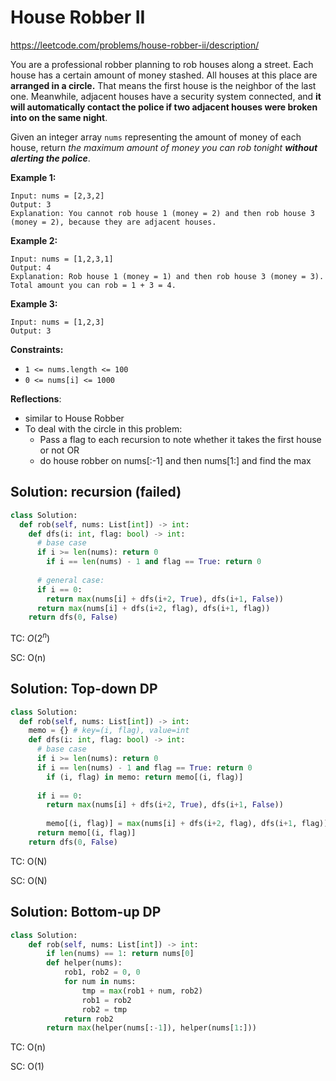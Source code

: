 # House Robber II

https://leetcode.com/problems/house-robber-ii/description/

You are a professional robber planning to rob houses along a street. Each house has a certain amount of money stashed. All houses at this place are **arranged in a circle.** That means the first house is the neighbor of the last one. Meanwhile, adjacent houses have a security system connected, and **it will automatically contact the police if two adjacent houses were broken into on the same night**.

Given an integer array `nums` representing the amount of money of each house, return *the maximum amount of money you can rob tonight **without alerting the police***.

 

**Example 1:**

```
Input: nums = [2,3,2]
Output: 3
Explanation: You cannot rob house 1 (money = 2) and then rob house 3 (money = 2), because they are adjacent houses.
```

**Example 2:**

```
Input: nums = [1,2,3,1]
Output: 4
Explanation: Rob house 1 (money = 1) and then rob house 3 (money = 3).
Total amount you can rob = 1 + 3 = 4.
```

**Example 3:**

```
Input: nums = [1,2,3]
Output: 3
```

 

**Constraints:**

- `1 <= nums.length <= 100`
- `0 <= nums[i] <= 1000`



**Reflections**:

- similar to House Robber
- To deal with the circle in this problem:
  - Pass a flag to each recursion to note whether it takes the first house or not OR
  - do house robber on nums[:-1] and then nums[1:] and find the max

## Solution: recursion (failed)

```python
class Solution:
  def rob(self, nums: List[int]) -> int:
    def dfs(i: int, flag: bool) -> int:
      # base case
      if i >= len(nums): return 0
    	if i == len(nums) - 1 and flag == True: return 0
    
      # general case:
      if i == 0:
        return max(nums[i] + dfs(i+2, True), dfs(i+1, False))
      return max(nums[i] + dfs(i+2, flag), dfs(i+1, flag))
   	return dfs(0, False)
```

TC: $O(2^n)$

SC: O(n)

## Solution: Top-down DP

```python
class Solution:
  def rob(self, nums: List[int]) -> int:
    memo = {} # key=(i, flag), value=int
    def dfs(i: int, flag: bool) -> int:
      # base case
      if i >= len(nums): return 0
      if i == len(nums) - 1 and flag == True: return 0
    	if (i, flag) in memo: return memo[(i, flag)]
    	
      if i == 0:
        return max(nums[i] + dfs(i+2, True), dfs(i+1, False))
     
    	memo[(i, flag)] = max(nums[i] + dfs(i+2, flag), dfs(i+1, flag))
      return memo[(i, flag)]
    return dfs(0, False)
```

TC: O(N)

SC: O(N)

## Solution: Bottom-up DP

```python
class Solution:
    def rob(self, nums: List[int]) -> int:
        if len(nums) == 1: return nums[0]
        def helper(nums):
            rob1, rob2 = 0, 0
            for num in nums:
                tmp = max(rob1 + num, rob2)
                rob1 = rob2
                rob2 = tmp
            return rob2
        return max(helper(nums[:-1]), helper(nums[1:]))
```

TC: O(n)

SC: O(1)